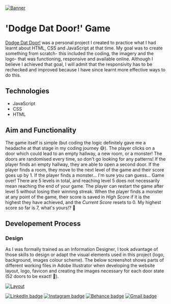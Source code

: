 [![Banner](https://i.postimg.cc/2S5yYy0r/Untitled-1-01.jpg)](https://postimg.cc/4mrsbfCS)

# 'Dodge Dat Door!' Game

[Dodge Dat Door!](https://moniquejb.github.io/dodge-dat-door/) was a personal project I created to practice what I had learnt about HTML, CSS and JavaScript at that time. My goal was to create something from scratch- this included the coding, the imagery and the logo- that was functioning, responsive and available online. Although I believe I achieved that goal, I will admit that the responsivity has to be rechecked and improved because I have since learnt more effective ways to do this.

## Technologies
* JavaScript
* CSS
* HTML

## Aim and Functionality
The game itself is simple (but coding the logic definitely gave me a headache at that stage in my coding journey :sweat_smile:). The player clicks on a door which could lead to an empty hallway, a new room, or a monster! The doors are randomised every time, so don't go looking for any patterns! If the player finds an empty hallway, they are able to open a second door. If the player finds a room, they move to the next level of the game and their score goes up by 1. If the player finds a monster... I'm sure you can guess... Game over! There are 5 levels in total, and reaching level 5 does not necessarily mean reaching the end of your game. The player can restart the game after level 5 without losing their winning streak. When the player finds a monster at any point of the game, their score is saved in _High Score_ if it is the highest they have achieved, and the _Current Score_ resets to 0. My highest score so far is 7, what's yours!? :space_invader:	

## Developement Process
### Design
As I was formally trained as an Information Designer, I took advantage of those skills to design or adapt the visual elements used in this project (logo, background, images colour scheme). The below screenshot shows parts of different working files in Adobe Illustrator when developing the website layout, logo, favicon and creating the images necessary for each door state (52 doors to be exact! :door:).

[![Layout](https://i.postimg.cc/kg1463TQ/image.png)](https://postimg.cc/18FP2ThX)

[![LinkedIn badge](https://img.shields.io/badge/LinkedIn-0077B5?style=for-the-badge&logo=linkedin&logoColor=white)](https://www.linkedin.com/in/monique-blignaut-48173485) [![Instagram badge](https://img.shields.io/badge/Instagram-E4405F?style=for-the-badge&logo=instagram&logoColor=white)](https://www.instagram.com/monique.jaimee/) [![Behance badge](https://img.shields.io/badge/Behance-blue?style=for-the-badge&logo=behance)](https://www.behance.net/MoniqueBlignaut) [![Gmail badge](https://img.shields.io/badge/Gmail-D14836?style=for-the-badge&logo=gmail&logoColor=white)](mailto:moniblig@gmail.com)
